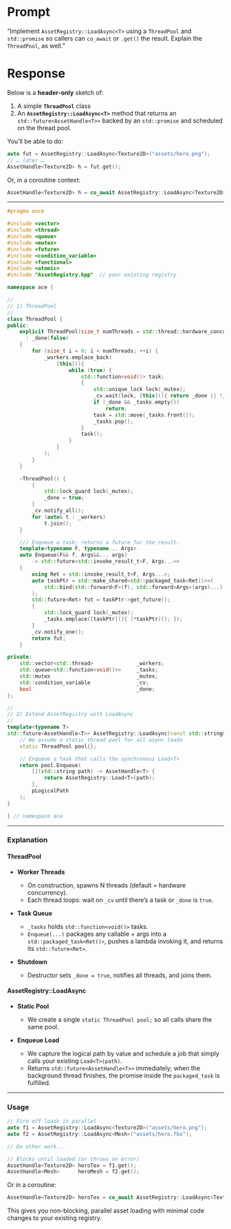# Prompt

“Implement `AssetRegistry::LoadAsync<T>` using a `ThreadPool` and `std::promise` so callers can `co_await` or `.get()` the result. Explain the `ThreadPool`, as well.”

# Response

Below is a **header-only** sketch of:

1. A simple **`ThreadPool`** class
2. An **`AssetRegistry::LoadAsync<T>`** method that returns an `std::future<AssetHandle<T>>` backed by an `std::promise` and scheduled on the thread pool.

You’ll be able to do:

```cpp
auto fut = AssetRegistry::LoadAsync<Texture2D>("assets/hero.png");
// … later …
AssetHandle<Texture2D> h = fut.get();
```

Or, in a coroutine context:

```cpp
AssetHandle<Texture2D> h = co_await AssetRegistry::LoadAsync<Texture2D>("…");
```

---

```cpp
#pragma once

#include <vector>
#include <thread>
#include <queue>
#include <mutex>
#include <future>
#include <condition_variable>
#include <functional>
#include <atomic>
#include "AssetRegistry.hpp"  // your existing registry

namespace ace {

//
// 1) ThreadPool
//
class ThreadPool {
public:
    explicit ThreadPool(size_t numThreads = std::thread::hardware_concurrency())
      : _done(false)
    {
        for (size_t i = 0; i < numThreads; ++i) {
            _workers.emplace_back(
                [this](){
                    while (true) {
                        std::function<void()> task;
                        {
                            std::unique_lock lock(_mutex);
                            _cv.wait(lock, [this](){ return _done || !_tasks.empty(); });
                            if (_done && _tasks.empty())
                                return;
                            task = std::move(_tasks.front());
                            _tasks.pop();
                        }
                        task();
                    }
                }
            );
        }
    }

    ~ThreadPool() {
        {
            std::lock_guard lock(_mutex);
            _done = true;
        }
        _cv.notify_all();
        for (auto& t : _workers) 
            t.join();
    }

    /// Enqueue a task; returns a future for the result.
    template<typename F, typename... Args>
    auto Enqueue(F&& f, Args&&... args)
        -> std::future<std::invoke_result_t<F, Args...>>
    {
        using Ret = std::invoke_result_t<F, Args...>;
        auto taskPtr = std::make_shared<std::packaged_task<Ret()>>(
            std::bind(std::forward<F>(f), std::forward<Args>(args)...)
        );
        std::future<Ret> fut = taskPtr->get_future();
        {
            std::lock_guard lock(_mutex);
            _tasks.emplace([taskPtr](){ (*taskPtr)(); });
        }
        _cv.notify_one();
        return fut;
    }

private:
    std::vector<std::thread>              _workers;
    std::queue<std::function<void()>>     _tasks;
    std::mutex                            _mutex;
    std::condition_variable               _cv;
    bool                                  _done;
};

//
// 2) Extend AssetRegistry with LoadAsync
//
template<typename T>
std::future<AssetHandle<T>> AssetRegistry::LoadAsync(const std::string& pLogicalPath) {
    // We assume a static thread pool for all async loads
    static ThreadPool pool{};

    // Enqueue a task that calls the synchronous Load<T>
    return pool.Enqueue(
        [](std::string path) -> AssetHandle<T> {
            return AssetRegistry::Load<T>(path);
        },
        pLogicalPath
    );
}

} // namespace ace
```

---

### Explanation

#### ThreadPool

* **Worker Threads**

  * On construction, spawns N threads (default = hardware concurrency).
  * Each thread loops: wait on `_cv` until there’s a task or `_done` is `true`.

* **Task Queue**

  * `_tasks` holds `std::function<void()>` tasks.
  * `Enqueue(...)` packages any callable + args into a `std::packaged_task<Ret()>`, pushes a lambda invoking it, and returns its `std::future<Ret>`.

* **Shutdown**

  * Destructor sets `_done = true`, notifies all threads, and joins them.

#### AssetRegistry::LoadAsync

* **Static Pool**

  * We create a single `static ThreadPool pool;` so all calls share the same pool.
* **Enqueue Load**

  * We capture the logical path by value and schedule a job that simply calls your existing `Load<T>(path)`.
  * Returns `std::future<AssetHandle<T>>` immediately; when the background thread finishes, the promise inside the `packaged_task` is fulfilled.

---

### Usage

```cpp
// Fire off loads in parallel
auto f1 = AssetRegistry::LoadAsync<Texture2D>("assets/hero.png");
auto f2 = AssetRegistry::LoadAsync<Mesh>("assets/hero.fbx");

// Do other work...

// Blocks until loaded (or throws on error)
AssetHandle<Texture2D> heroTex = f1.get();
AssetHandle<Mesh>      heroMesh = f2.get();
```

Or in a coroutine:

```cpp
AssetHandle<Texture2D> heroTex = co_await AssetRegistry::LoadAsync<Texture2D>("assets/hero.png");
```

This gives you non-blocking, parallel asset loading with minimal code changes to your existing registry.
